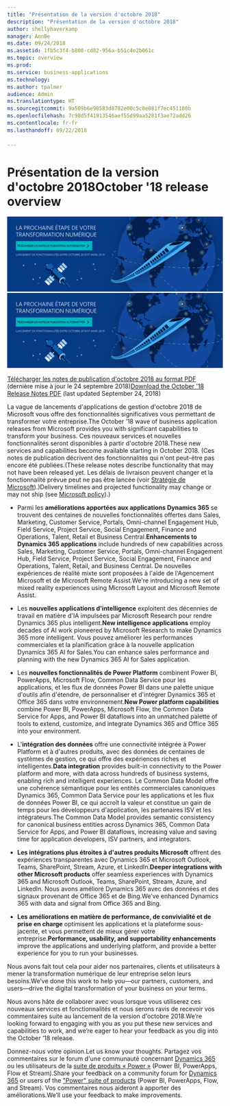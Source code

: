 ```yaml
---
title: "Présentation de la version d'octobre 2018"
description: "Présentation de la version d'octobre 2018"
author: shellyhaverkamp
manager: AnnBe
ms.date: 09/24/2018
ms.assetid: 1fb5c3f4-b808-cd82-956a-b51c4e2b061c
ms.topic: overview
ms.prod: 
ms.service: business-applications
ms.technology: 
ms.author: tpalmer
audience: Admin
ms.translationtype: HT
ms.sourcegitcommit: 9a509b6e98583d8782e00c5c0e081f7ec451180b
ms.openlocfilehash: 7c98d5f41913546aef55d99aa5281f3ae72add26
ms.contentlocale: fr-fr
ms.lasthandoff: 09/22/2018

---
```


# <a name="october-18-release-overview"></a><span data-ttu-id="be7d5-103">Présentation de la version d'octobre 2018</span><span class="sxs-lookup"><span data-stu-id="be7d5-103">October '18 release overview</span></span>



<span data-ttu-id="be7d5-104">[![Toile de fond de l'image 1](../media/Landing-page-image-october2018.png)](https://go.microsoft.com/fwlink/p/?linkid=2005971)</span><span class="sxs-lookup"><span data-stu-id="be7d5-104">[![Backdrop image 1](../media/Landing-page-image-october2018.png)](https://go.microsoft.com/fwlink/p/?linkid=2005971)</span></span>

<span data-ttu-id="be7d5-105">[Télécharger les notes de publication d'octobre 2018 au format PDF](https://go.microsoft.com/fwlink/p/?linkid=2005971) (dernière mise à jour le 24 septembre 2018)</span><span class="sxs-lookup"><span data-stu-id="be7d5-105">[Download the October '18 Release Notes PDF](https://go.microsoft.com/fwlink/p/?linkid=2005971) (last updated September 24, 2018)</span></span>

<span data-ttu-id="be7d5-106">La vague de lancements d'applications de gestion d'octobre 2018 de Microsoft vous offre des fonctionnalités significatives vous permettant de transformer votre entreprise.</span><span class="sxs-lookup"><span data-stu-id="be7d5-106">The October ’18 wave of business application releases from Microsoft provides you with significant capabilities to transform your business.</span></span> <span data-ttu-id="be7d5-107">Ces nouveaux services et nouvelles fonctionnalités seront disponibles à partir d'octobre 2018.</span><span class="sxs-lookup"><span data-stu-id="be7d5-107">These new services and capabilities become available starting in October 2018.</span></span> <span data-ttu-id="be7d5-108">(Ces notes de publication décrivent des fonctionnalités qui n'ont peut-être pas encore été publiées.</span><span class="sxs-lookup"><span data-stu-id="be7d5-108">(These release notes describe functionality that may not have been released yet.</span></span> <span data-ttu-id="be7d5-109">Les délais de livraison peuvent changer et la fonctionnalité prévue peut ne pas être lancée (voir [Stratégie de Microsoft](https://go.microsoft.com/fwlink/p/?linkid=2007332)).)</span><span class="sxs-lookup"><span data-stu-id="be7d5-109">Delivery timelines and projected functionality may change or may not ship (see [Microsoft policy](https://go.microsoft.com/fwlink/p/?linkid=2007332)).)</span></span>

- <span data-ttu-id="be7d5-110">Parmi les **améliorations apportées aux applications Dynamics 365** se trouvent des centaines de nouvelles fonctionnalités offertes dans Sales, Marketing, Customer Service, Portals, Omni-channel Engagement Hub, Field Service, Project Service, Social Engagement, Finance and Operations, Talent, Retail et Business Central.</span><span class="sxs-lookup"><span data-stu-id="be7d5-110">**Enhancements to Dynamics 365 applications** include hundreds of new capabilities across Sales, Marketing, Customer Service, Portals, Omni-channel Engagement Hub, Field Service, Project Service, Social Engagement, Finance and Operations, Talent, Retail, and Business Central.</span></span> <span data-ttu-id="be7d5-111">De nouvelles expériences de réalité mixte sont proposées à l'aide de l'Agencement Microsoft et de Microsoft Remote Assist.</span><span class="sxs-lookup"><span data-stu-id="be7d5-111">We're introducing a new set of mixed reality experiences using Microsoft Layout and Microsoft Remote Assist.</span></span>

- <span data-ttu-id="be7d5-112">Les **nouvelles applications d'intelligence** exploitent des décennies de travail en matière d'IA impulsées par Microsoft Research pour rendre Dynamics 365 plus intelligent.</span><span class="sxs-lookup"><span data-stu-id="be7d5-112">**New intelligence applications** employ decades of AI work pioneered by Microsoft Research to make Dynamics 365 more intelligent.</span></span> <span data-ttu-id="be7d5-113">Vous pouvez améliorer les performances commerciales et la planification grâce à la nouvelle application Dynamics 365 AI for Sales.</span><span class="sxs-lookup"><span data-stu-id="be7d5-113">You can enhance sales performance and planning with the new Dynamics 365 AI for Sales application.</span></span> 

- <span data-ttu-id="be7d5-114">Les **nouvelles fonctionnalités de Power Platform** combinent Power BI, PowerApps, Microsoft Flow, Common Data Service pour les applications, et les flux de données Power BI dans une palette unique d'outils afin d'étendre, de personnaliser et d'intégrer Dynamics 365 et Office 365 dans votre environnement.</span><span class="sxs-lookup"><span data-stu-id="be7d5-114">**New Power platform capabilities** combine Power BI, PowerApps, Microsoft Flow, the Common Data Service for Apps, and Power BI dataflows into an unmatched palette of tools to extend, customize, and integrate Dynamics 365 and Office 365 into your environment.</span></span> 


- <span data-ttu-id="be7d5-115">L'**intégration des données** offre une connectivité intégrée à Power Platform et à d'autres produits, avec des données de centaines de systèmes de gestion, ce qui offre des expériences riches et intelligentes.</span><span class="sxs-lookup"><span data-stu-id="be7d5-115">**Data integration** provides built-in connectivity to the Power platform and more, with data across hundreds of business systems, enabling rich and intelligent experiences.</span></span> <span data-ttu-id="be7d5-116">Le Common Data Model offre une cohérence sémantique pour les entités commerciales canoniques Dynamics 365, Common Data Service pour les applications et les flux de données Power BI, ce qui accroît la valeur et constitue un gain de temps pour les développeurs d'application, les partenaires ISV et les intégrateurs.</span><span class="sxs-lookup"><span data-stu-id="be7d5-116">The Common Data Model provides semantic consistency for canonical business entities across Dynamics 365, Common Data Service for Apps, and Power BI dataflows, increasing value and saving time for application developers, ISV partners, and integrators.</span></span>

- <span data-ttu-id="be7d5-117">**Les intégrations plus étroites à d'autres produits Microsoft** offrent des expériences transparentes avec Dynamics 365 et Microsoft Outlook, Teams, SharePoint, Stream, Azure, et LinkedIn.</span><span class="sxs-lookup"><span data-stu-id="be7d5-117">**Deeper integrations with other Microsoft products** offer seamless experiences with Dynamics 365 and Microsoft Outlook, Teams, SharePoint, Stream, Azure, and LinkedIn.</span></span> <span data-ttu-id="be7d5-118">Nous avons amélioré Dynamics 365 avec des données et des signaux provenant de Office 365 et de Bing.</span><span class="sxs-lookup"><span data-stu-id="be7d5-118">We’ve enhanced Dynamics 365 with data and signal from Office 365 and Bing.</span></span>

- <span data-ttu-id="be7d5-119">**Les améliorations en matière de performance, de convivialité et de prise en charge** optimisent les applications et la plateforme sous-jacente, et vous permettent de mieux gérer votre entreprise.</span><span class="sxs-lookup"><span data-stu-id="be7d5-119">**Performance, usability, and supportability enhancements** improve the applications and underlying platform, and provide a better experience for you to run your businesses.</span></span>

<span data-ttu-id="be7d5-120">Nous avons fait tout cela pour aider nos partenaires, clients et utilisateurs à mener la transformation numérique de leur entreprise selon leurs besoins.</span><span class="sxs-lookup"><span data-stu-id="be7d5-120">We’ve done this work to help you—our partners, customers, and users—drive the digital transformation of your business on your terms.</span></span>

<span data-ttu-id="be7d5-121">Nous avons hâte de collaborer avec vous lorsque vous utiliserez ces nouveaux services et fonctionnalités et nous serons ravis de recevoir vos commentaires suite au lancement de la version d'octobre 2018.</span><span class="sxs-lookup"><span data-stu-id="be7d5-121">We’re looking forward to engaging with you as you put these new services and capabilities to work, and we’re eager to hear your feedback as you dig into the October ’18 release.</span></span>

<span data-ttu-id="be7d5-122">Donnez-nous votre opinion.</span><span class="sxs-lookup"><span data-stu-id="be7d5-122">Let us know your thoughts.</span></span> <span data-ttu-id="be7d5-123">Partagez vos commentaires sur le forum d'une communauté concernant [Dynamics 365](https://community.dynamics.com) ou les utilisateurs de la [suite de produits « Power »](https://powerusers.microsoft.com/) (Power BI, PowerApps, Flow et Stream).</span><span class="sxs-lookup"><span data-stu-id="be7d5-123">Share your feedback on a community forum for [Dynamics 365](https://community.dynamics.com) or users of the ["Power" suite of products](https://powerusers.microsoft.com/) (Power BI, PowerApps, Flow, and Stream).</span></span> <span data-ttu-id="be7d5-124">Vos commentaires nous aideront à apporter des améliorations.</span><span class="sxs-lookup"><span data-stu-id="be7d5-124">We’ll use your feedback to make improvements.</span></span>



